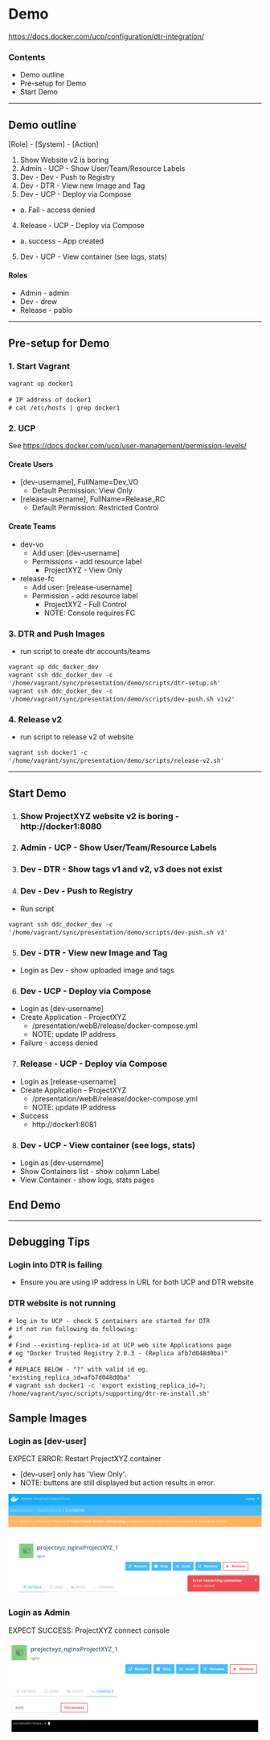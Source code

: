 # Demo
https://docs.docker.com/ucp/configuration/dtr-integration/

### Contents
- Demo outline
- Pre-setup for Demo
- Start Demo
----

## Demo outline
[Role] - [System] - [Action]
1. Show Website v2 is boring
1. Admin - UCP - Show User/Team/Resource Labels
1. Dev - Dev - Push to Registry 
1. Dev - DTR - View new Image and Tag
1. Dev - UCP - Deploy via Compose
- a. Fail - access denied
4. Release - UCP - Deploy via Compose
- a. success - App created
5. Dev - UCP - View container (see logs, stats)

#### Roles
- Admin - admin
- Dev - drew
- Release - pablo

---
## Pre-setup for Demo

### 1. Start Vagrant
```
vagrant up docker1

# IP address of docker1
# cat /etc/hosts | grep docker1
```

### 2. UCP
See https://docs.docker.com/ucp/user-management/permission-levels/

#### Create Users
- [dev-username], FullName=Dev_VO
  - Default Permission: View Only
- [release-username], FullName=Release_RC
  - Default Permission: Restricted Control

#### Create Teams
- dev-vo
  - Add user: [dev-username]
  - Permissions - add resource label
    - ProjectXYZ - View Only
- release-fc
  - Add user: [release-username]
  - Permission - add resource label
    - ProjectXYZ - Full Control
    - NOTE: Console requires FC

### 3. DTR and Push Images
- run script to create dtr accounts/teams

```
vagrant up ddc_docker_dev
vagrant ssh ddc_docker_dev -c '/home/vagrant/sync/presentation/demo/scripts/dtr-setup.sh'
vagrant ssh ddc_docker_dev -c '/home/vagrant/sync/presentation/demo/scripts/dev-push.sh v1v2'
```

### 4. Release v2
- run script to release v2 of website

```
vagrant ssh docker1 -c '/home/vagrant/sync/presentation/demo/scripts/release-v2.sh'
```

----

## Start Demo

1. ### Show ProjectXYZ website v2 is boring - http://docker1:8080

1. ### Admin - UCP - Show User/Team/Resource Labels

1. ### Dev - DTR - Show tags v1 and v2, v3 does not exist

1. ### Dev - Dev - Push to Registry
- Run script
```
vagrant ssh ddc_docker_dev -c '/home/vagrant/sync/presentation/demo/scripts/dev-push.sh v3'
```

5. ### Dev - DTR - View new Image and Tag
- Login as Dev - show uploaded image and tags

6. ### Dev - UCP - Deploy via Compose 
- Login as [dev-username]
- Create Application - ProjectXYZ
  - /presentation/webB/release/docker-compose.yml
  - NOTE: update IP address
- Failure - access denied

7. ### Release - UCP - Deploy via Compose
- Login as [release-username]
- Create Application - ProjectXYZ
  - /presentation/webB/release/docker-compose.yml
  - NOTE: update IP address
- Success
  - http://docker1:8081

8. ### Dev - UCP - View container (see logs, stats)
- Login as [dev-username]
- Show Containers list - show column Label
- View Container - show logs, stats pages

## End Demo
---

## Debugging Tips

### Login into DTR is failing
- Ensure you are using IP address in URL for both UCP and DTR website

### DTR website is not running
```
# log in to UCP - check 5 containers are started for DTR
# if not run following do following:
#
# Find --existing-replica-id at UCP web site Applications page
# eg "Docker Trusted Registry 2.0.3 - (Replica afb7d048d0ba)"
#
# REPLACE BELOW - "?" with valid id eg. "existing_replica_id=afb7d048d0ba"
# vagrant ssh docker1 -c 'export existing_replica_id=?; /home/vagrant/sync/scripts/supporting/dtr-re-install.sh'

```

## Sample Images

###  Login as [dev-user]
EXPECT ERROR: Restart ProjectXYZ container
  - [dev-user] only has 'View Only'.
  - NOTE: buttons are still displayed but action results in error. 

![dummy](images/userA_projectXYZ_restart_error.png)

### Login as Admin

EXPECT SUCCESS: ProjectXYZ connect console

![dummy](images/userB_projectXYZ_console_success.png)
